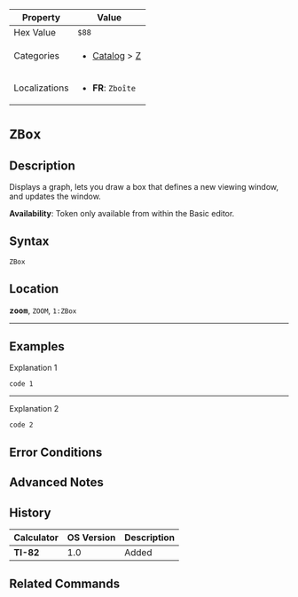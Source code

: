 | Property      | Value |
|---------------|-------|
| Hex Value     | `$88`|
| Categories    | <ul><li>[Catalog](<../categories/Catalog.md>) > [Z](<../categories/Catalog.md#Z>)</li></ul> |
| Localizations | <ul><li><b>FR</b>: `Zboîte`</li></ul> |

# `ZBox`

## Description
Displays a graph, lets you draw a box that defines a new viewing window, and updates the window.


<b>Availability</b>: Token only available from within the Basic editor.

## Syntax
`ZBox`

## Location
<tt><kbd><b>zoom</b></kbd></tt>, `ZOOM`, `1:ZBox`
<hr>

## Examples

Explanation 1
```ti-basic
code 1
```
---
Explanation 2
```ti-basic
code 2
```

## Error Conditions


## Advanced Notes


## History
| Calculator | OS Version | Description |
|------------|------------|-------------|
| <b>TI-82</b> | 1.0 | Added

## Related Commands

    